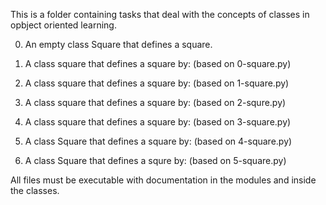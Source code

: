 This is a folder containing tasks that deal with the concepts of classes in opbject oriented learning.

0. An empty class Square that defines a square.

1. A class square that defines a square by: (based on 0-square.py)

2. A class square that defines a square by: (based on 1-square.py)

3. A class square that defines a square by: (based on 2-squre.py)

4. A class square that defines a square by: (based on 3-square.py)

5. A class Square that defines a square by: (based on 4-square.py)

6. A class Square that defines a squre by: (based on 5-square.py)

All files must be executable with documentation in the modules and inside the classes.
